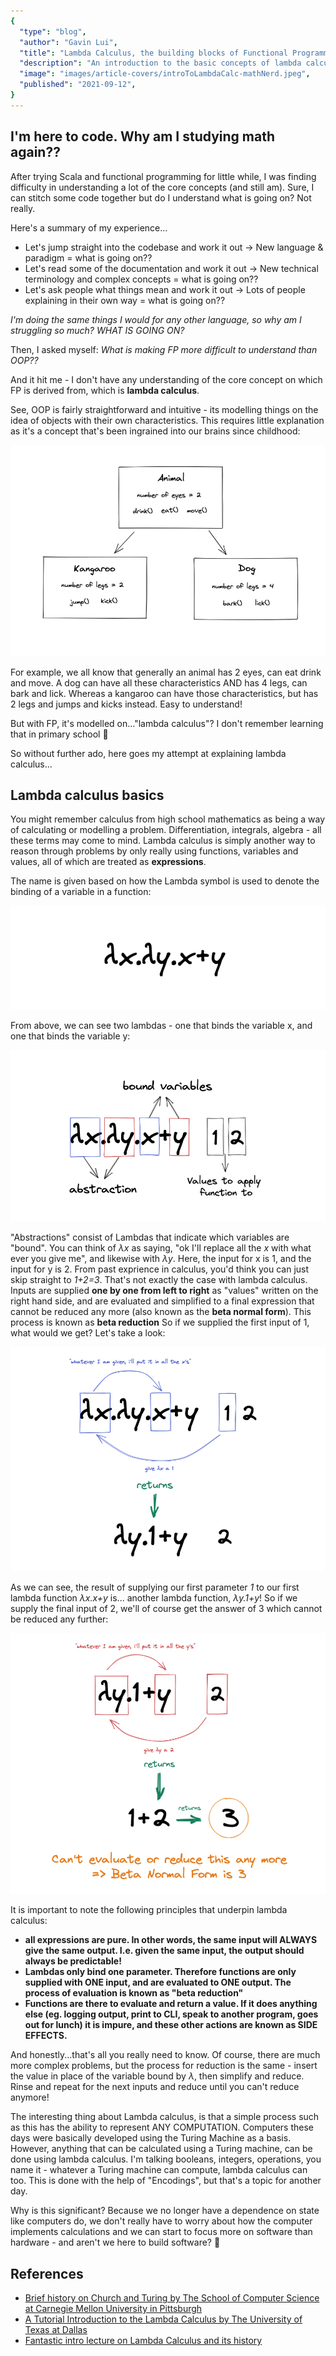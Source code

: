 ```yaml
---
{
  "type": "blog",
  "author": "Gavin Lui",
  "title": "Lambda Calculus, the building blocks of Functional Programming",
  "description": "An introduction to the basic concepts of lambda calculus, and how it relates to FP.",
  "image": "images/article-covers/introToLambdaCalc-mathNerd.jpeg",
  "published": "2021-09-12",
}
---
```


## I'm here to code. Why am I studying math again??

After trying Scala and functional programming for little while, I was finding difficulty in understanding a lot of the core concepts (and still am). Sure, I can stitch some code together but do I understand what is going on? Not really.

Here's a summary of my experience...

- Let's jump straight into the codebase and work it out -> New language & paradigm = what is going on??
- Let's read some of the documentation and work it out -> New technical terminology and complex concepts = what is going on??
- Let's ask people what things mean and work it out -> Lots of people explaining in their own way = what is going on??

_I'm doing the same things I would for any other language, so why am I struggling so much? WHAT IS GOING ON?_

Then, I asked myself:
_What is making FP more difficult to understand than OOP??_

And it hit me - I don't have any understanding of the core concept on which FP is derived from, which is **lambda calculus**.

See, OOP is fairly straightforward and intuitive - its modelling things on the idea of objects with their own characteristics. This requires little explanation as it's a concept that's been ingrained into our brains since childhood:

![OOP concept example with animals](images/introToLambdaCalc/OOPexample.png "OOP example")

For example, we all know that generally an animal has 2 eyes, can eat drink and move. A dog can have all these characteristics AND has 4 legs, can bark and lick. Whereas a kangaroo can have those characteristics, but has 2 legs and jumps and kicks instead. Easy to understand!

But with FP, it's modelled on..."lambda calculus"? I don't remember learning that in primary school 🤔

So without further ado, here goes my attempt at explaining lambda calculus...

## Lambda calculus basics

You might remember calculus from high school mathematics as being a way of calculating or modelling a problem. Differentiation, integrals, algebra - all these terms may come to mind. Lambda calculus is simply another way to reason through problems by only really using functions, variables and values, all of which are treated as **expressions**.

The name is given based on how the Lambda symbol is used to denote the binding of a variable in a function:

![base lambda example](images/introToLambdaCalc/lambda1.png "lambda example 1")

From above, we can see two lambdas - one that binds the variable x, and one that binds the variable y:

![base lambda example 2](images/introToLambdaCalc/lambda2.png "lambda example 2")

"Abstractions" consist of Lambdas that indicate which variables are "bound". You can think of _λx_ as saying, "ok I'll replace all the _x_ with what ever you give me", and likewise with _λy_. Here, the input for x is 1, and the input for y is 2. From past exprience in calculus, you'd think you can just skip straight to _1+2=3_. That's not exactly the case with lambda calculus. Inputs are supplied **one by one from left to right** as "values" written on the right hand side, and are evaluated and simplified to a final expression that cannot be reduced any more (also known as the **beta normal form**). This process is known as **beta reduction** So if we supplied the first input of 1, what would we get? Let's take a look:

![base lambda example 3](images/introToLambdaCalc/lambda3.png "lambda example 3")

As we can see, the result of supplying our first parameter _1_ to our first lambda function _λx.x+y_ is... another lambda function, _λy.1+y_!
So if we supply the final input of 2, we'll of course get the answer of 3 which cannot be reduced any further:

![base lambda example 4](images/introToLambdaCalc/lambda4.png "lambda example 4")

It is important to note the following principles that underpin lambda calculus:

- **all expressions are pure. In other words, the same input will ALWAYS give the same output. I.e. given the same input, the output should always be predictable!**
- **Lambdas only bind one parameter. Therefore functions are only supplied with ONE input, and are evaluated to ONE output. The process of evaluation is known as "beta reduction"**
- **Functions are there to evaluate and return a value. If it does anything else (eg. logging output, print to CLI, speak to another program, goes out for lunch) it is impure, and these other actions are known as SIDE EFFECTS.**

And honestly...that's all you really need to know. Of course, there are much more complex problems, but the process for reduction is the same - insert the value in place of the variable bound by _λ_, then simplify and reduce. Rinse and repeat for the next inputs and reduce until you can't reduce anymore!

The interesting thing about Lambda calculus, is that a simple process such as this has the ability to represent ANY COMPUTATION. Computers these days were basically developed using the Turing Machine as a basis. However, anything that can be calculated using a Turing machine, can be done using lambda calculus. I'm talking booleans, integers, operations, you name it - whatever a Turing machine can compute, lambda calculus can too. This is done with the help of "Encodings", but that's a topic for another day.

Why is this significant? Because we no longer have a dependence on state like computers do, we don't really have to worry about how the computer implements calculations and we can start to focus more on software than hardware - and aren't we here to build software? 👀

## References

- [Brief history on Church and Turing by The School of Computer Science at Carnegie Mellon University in Pittsburgh](https://www.cs.cmu.edu/~rwh/talks/cs50talk.pdf)
- [A Tutorial Introduction to the Lambda Calculus by The University of Texas at Dallas](https://personal.utdallas.edu/~gupta/courses/apl/lambda.pdf)
- [Fantastic intro lecture on Lambda Calculus and its history](https://www.youtube.com/watch?v=3VQ382QG-y4&t=2160s)

